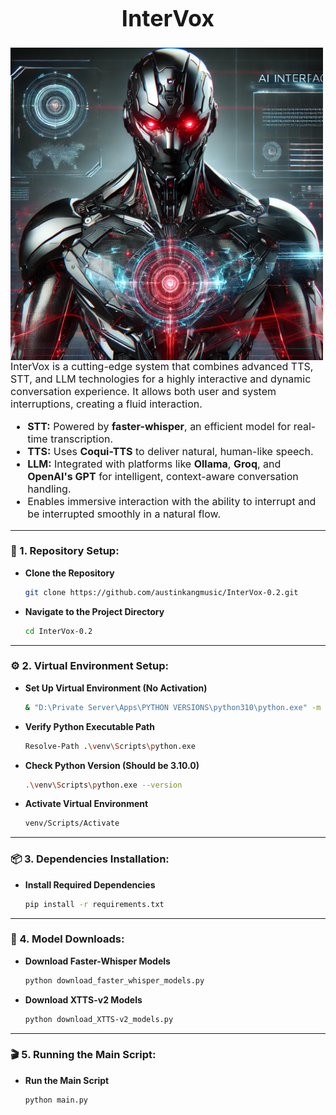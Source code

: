 <h1 style="font-size: 36px; text-align: center;">InterVox</h1>
<img src="photo.png" width="500" style="float: left; margin-right: 20px;"/>
<p style="font-size: 16px;">
  InterVox is a cutting-edge system that combines advanced TTS, STT, and LLM technologies for a highly interactive and dynamic conversation experience. It allows both user and system interruptions, creating a fluid interaction.
</p>

<ul style="font-size: 16px;">
  <li><strong>STT:</strong> Powered by <strong>faster-whisper</strong>, an efficient model for real-time transcription.</li>
  <li><strong>TTS:</strong> Uses <strong>Coqui-TTS</strong> to deliver natural, human-like speech.</li>
  <li><strong>LLM:</strong> Integrated with platforms like <strong>Ollama</strong>, <strong>Groq</strong>, and <strong>OpenAI's GPT</strong> for intelligent, context-aware conversation handling.</li>
  <li>Enables immersive interaction with the ability to interrupt and be interrupted smoothly in a natural flow.</li>
</ul>

---

### **🚀 1. Repository Setup:**
- **Clone the Repository**  
   ```bash
   git clone https://github.com/austinkangmusic/InterVox-0.2.git
   ```

- **Navigate to the Project Directory**  
   ```bash
   cd InterVox-0.2
   ```

---

### **⚙️ 2. Virtual Environment Setup:**
- **Set Up Virtual Environment (No Activation)**  
   ```bash
   & "D:\Private Server\Apps\PYTHON VERSIONS\python310\python.exe" -m venv venv
   ```

- **Verify Python Executable Path**  
   ```bash
   Resolve-Path .\venv\Scripts\python.exe
   ```

- **Check Python Version (Should be 3.10.0)**  
   ```bash
   .\venv\Scripts\python.exe --version
   ```

- **Activate Virtual Environment**  
   ```bash
   venv/Scripts/Activate
   ```

---

### **📦 3. Dependencies Installation:**
- **Install Required Dependencies**  
   ```bash
   pip install -r requirements.txt
   ```

---

### **🔽 4. Model Downloads:**
- **Download Faster-Whisper Models**  
   ```bash
   python download_faster_whisper_models.py
   ```

- **Download XTTS-v2 Models**  
   ```bash
   python download_XTTS-v2_models.py
   ```

---

### **🎬 5. Running the Main Script:**
- **Run the Main Script**  
   ```bash
   python main.py
   ```
